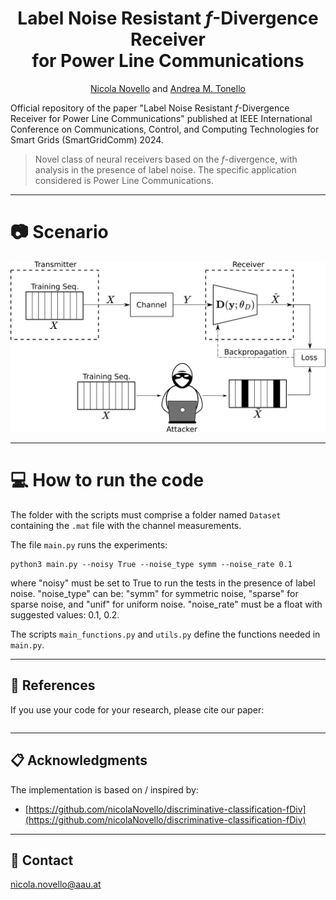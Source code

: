 <div align="center">
  
# Label Noise Resistant $f$-Divergence Receiver<br /> for Power Line Communications

[Nicola Novello](https://scholar.google.com/citations?user=4PPM0GkAAAAJ&hl=en) and [Andrea M. Tonello](https://scholar.google.com/citations?user=qBiseEsAAAAJ&hl=en)
</div>

Official repository of the paper "Label Noise Resistant $f$-Divergence Receiver for Power Line Communications" published at IEEE International Conference on Communications, Control, and Computing Technologies for Smart Grids (SmartGridComm) 2024.

> Novel class of neural receivers based on the $f$-divergence, with analysis in the presence of label noise. The specific application considered is Power Line Communications. 

---
# 📷 Scenario

<img src="Figures/LabelNoiseScenario.png"/>

---

# 💻 How to run the code

The folder with the scripts must comprise a folder named `Dataset` containing the `.mat` file with the channel measurements.

The file `main.py` runs the experiments:
```
python3 main.py --noisy True --noise_type symm --noise_rate 0.1 
```
where "noisy" must be set to True to run the tests in the presence of label noise. "noise_type" can be: "symm" for symmetric noise, "sparse" for sparse noise, and "unif" for uniform noise. "noise_rate" must be a float with suggested values: 0.1, 0.2. 

The scripts `main_functions.py` and `utils.py` define the functions needed in `main.py`. 

---

## 📝 References

If you use your code for your research, please cite our paper:
```

```
---

## 📋 Acknowledgments

The implementation is based on / inspired by:

- [https://github.com/nicolaNovello/discriminative-classification-fDiv](https://github.com/nicolaNovello/discriminative-classification-fDiv)

---

## 📧 Contact

[nicola.novello@aau.at](nicola.novello@aau.at)
